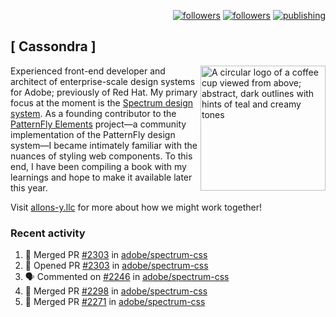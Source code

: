 <p align="right"><a rel="me" href="https://front-end.social/@castastrophe">
    <img alt="followers" title="Follow me on Mastodon" src="https://img.shields.io/mastodon/follow/109297102751309835?domain=https%3A%2F%2Ffront-end.social&label=Follow&logo=mastodon&logoColor=white&style=for-the-badge&labelColor=008080&color=006969"/></a>
  <a href="https://codepen.io/castastrophe/">
    <img alt="followers" title="Follow me on CodePen" src="https://img.shields.io/badge/16-1?color=640464&labelColor=7c007c&style=for-the-badge&logo=codepen&label=Follow"/></a>
<a href="https://castastrophe.medium.com/">
    <img alt="publishing" title="View articles on Medium" src="https://img.shields.io/badge/107-1?color=666&labelColor=444&label=subscribe&logo=medium&logoColor=white&style=for-the-badge"/></a>
</p>

## [&nbsp;Cassondra&nbsp;]

<img align="right" src="https://github-production-user-asset-6210df.s3.amazonaws.com/1840295/253016758-ba468774-1cd3-42c2-8f43-947b5eeb5edf.png" height="200" alt="A circular logo of a coffee cup viewed from above; abstract, dark outlines with hints of teal and creamy tones">

Experienced front-end developer and architect of enterprise-scale design systems for Adobe; previously of Red Hat. My primary focus at the moment is the [Spectrum design system](https://github.com/adobe/spectrum-css). As a founding contributor to the [PatternFly&nbsp;Elements](https://github.com/patternfly/patternfly-elements) project&mdash;a community implementation of the PatternFly design system&mdash;I became intimately familiar with the nuances of styling web components. To this end, I have been compiling a book with my learnings and hope to make it available later this year.

Visit [allons-y.llc](http://allons-y.llc/) for more about how we might work together!

### Recent activity

<!--START_SECTION:activity-->
1. 🎉 Merged PR [#2303](https://github.com/adobe/spectrum-css/pull/2303) in [adobe/spectrum-css](https://github.com/adobe/spectrum-css)
2. 💪 Opened PR [#2303](https://github.com/adobe/spectrum-css/pull/2303) in [adobe/spectrum-css](https://github.com/adobe/spectrum-css)
3. 🗣 Commented on [#2246](https://github.com/adobe/spectrum-css/pull/2246#issuecomment-1812688633) in [adobe/spectrum-css](https://github.com/adobe/spectrum-css)
4. 🎉 Merged PR [#2298](https://github.com/adobe/spectrum-css/pull/2298) in [adobe/spectrum-css](https://github.com/adobe/spectrum-css)
5. 🎉 Merged PR [#2271](https://github.com/adobe/spectrum-css/pull/2271) in [adobe/spectrum-css](https://github.com/adobe/spectrum-css)
<!--END_SECTION:activity-->

